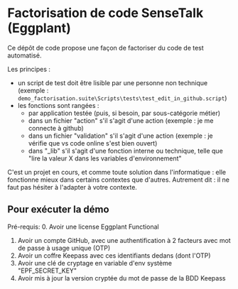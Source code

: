 # Factorisation de code SenseTalk (Eggplant)

Ce dépôt de code propose une façon de factoriser du code de test automatisé.

Les principes : 
- un script de test doit être lisible par une personne non technique (exemple : `demo_factorisation.suite\Scripts\tests\test_edit_in_github.script`)
- les fonctions sont rangées : 
    - par application testée (puis, si besoin, par sous-catégorie métier)
    - dans un fichier "action" s'il s'agit d'une action (exemple : je me connecte à github)
    - dans un fichier "validation" s'il s'agit d'une action (exemple : je vérifie que vs code online s'est bien ouvert)
    - dans "_lib" s'il s'agit d'une fonction interne ou technique, telle que "lire la valeur X dans les variables d'environnement"

C'est un projet en cours, et comme toute solution dans l'informatique : elle fonctionne mieux dans certains contextes que d'autres.
Autrement dit : il ne faut pas hésiter à l'adapter à votre contexte.

## Pour exécuter la démo
Pré-requis:
0. Avoir une license Eggplant Functional
1. Avoir un compte GitHub, avec une authentification à 2 facteurs avec mot de passe à usage unique (OTP)
2. Avoir un coffre Keepass avec ces identifiants dedans (dont l'OTP)
3. Avoir une clé de cryptage en variable d'env système "EPF_SECRET_KEY"
4. Avoir mis à jour la version cryptée du mot de passe de la BDD Keepass